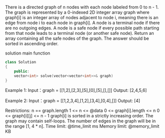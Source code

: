 There is a directed graph of n nodes with each node labeled from 0 to n - 1. The graph is represented by a 0-indexed 2D integer array graph where graph[i] is an integer array of nodes adjacent to node i, meaning there is an edge from node i to each node in graph[i].
A node is a terminal node if there are no outgoing edges. A node is a safe node if every possible path starting from that node leads to a terminal node (or another safe node).
Return an array containing all the safe nodes of the graph. The answer should be sorted in ascending order.

solution main function
```cpp
class Solution
{
    public:
    vector<int> solve(vector<vector<int>>& graph)
}
```

Example 1:
Input：graph = [[1,2],[2,3],[5],[0],[5],[],[]]
Output: [2,4,5,6]

Example 2:
Input：graph = [[1,2,3,4],[1,2],[3,4],[0,4],[]]
Output: [4]

Restrictions:
n == graph.length
1 <= n <= @data
0 <= graph[i].length <= n
0 <= graph[i][j] <= n - 1
graph[i] is sorted in a strictly increasing order.
The graph may contain self-loops.
The number of edges in the graph will be in the range [1, 4 * n].
Time limit: @time_limit ms
Memory limit: @memory_limit KB